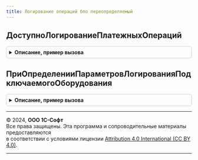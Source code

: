 ```yaml
---
title: Логирование операций бпо переопределяемый
---
```



## ДоступноЛогированиеПлатежныхОпераций
<details style="margin: 1em 0; padding: 0.5em; border: 1px solid #ccc; border-radius: 6px;">

<summary style="font-weight: bold; cursor: pointer;">Описание, пример вызова</summary>

```bsl

// Устанавливает доступность логирования платежных операций
//
// Параметры:
//  ЛогированиеДоступно - Булево - Доступность логирования.
//  СтандартнаяОбработка - Булево - Стандартная обработка.
//
Процедура ДоступноЛогированиеПлатежныхОпераций(ЛогированиеДоступно, СтандартнаяОбработка) Экспорт
```

Пример вызова
```bsl
ЛогированиеОперацийБПОПереопределяемый.ДоступноЛогированиеПлатежныхОпераций(ЛогированиеДоступно, СтандартнаяОбработка) 
```
</details>

## ПриОпределенииПараметровЛогированияПодключаемогоОборудования
<details style="margin: 1em 0; padding: 0.5em; border: 1px solid #ccc; border-radius: 6px;">

<summary style="font-weight: bold; cursor: pointer;">Описание, пример вызова</summary>

```bsl

// ++ НеМобильноеПриложение

// Позволяет настроить подсистему логирования оборудования
//
// Параметры:
//  Параметры - Структура:
//   * ИспользоватьЛогирование - Булево - позволяет отключить систему логирования
//   * ИнтервалПереносаНаСервер - Число - интервал записи лога оперций на сервере, по умолчанию 60 секунд
//
Процедура ПриОпределенииПараметровЛогированияПодключаемогоОборудования(Параметры) Экспорт
```

Пример вызова
```bsl
ЛогированиеОперацийБПОПереопределяемый.ПриОпределенииПараметровЛогированияПодключаемогоОборудования(Параметры) 
```
</details>

---

© 2024, **ООО 1С-Софт**  
Все права защищены. Эта программа и сопроводительные материалы предоставляются  
в соответствии с условиями лицензии [Attribution 4.0 International (CC BY 4.0)](https://creativecommons.org/licenses/by/4.0/legalcode).

---
